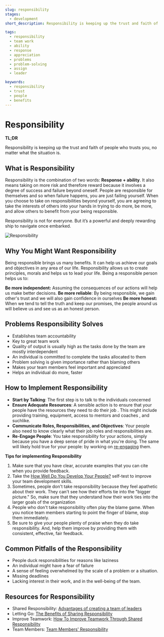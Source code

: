 ```yaml
---
slug: responsibility
stages:
  - development
short_description: Responsibility is keeping up the trust and faith of people who trusts you, no matter what the situation is. Responsibility primarily involves two things -- authority and accountability; however, trust is often a factor as well.

tags:
  - responsibility
  - team work
  - ability
  - response
  - appreciation
  - problems
  - problem-solving
  - assign
  - leader

keywords:
  - responsibility
  - trust
  - people
  - benefits
---
```


# Responsibility

**TL;DR**

Responsibility is keeping up the trust and faith of people who trusts you, no matter what the situation is.


## What is Responsibility
Responsibility is the combination of two words: **Response + ability**. It also means taking on more risk and therefore reward because it involves a degree of success and failure beyond oneself. People are responsible for themselves and so when failure happens, you are just failing yourself. When you choose to take on responsibilities beyond yourself, you are agreeing to take the interests of others into your hands in trying to do more, be more, and allow others to benefit from your being responsible.

Responsibility is not for everyone. But it’s a powerful and deeply rewarding ship to navigate once embarked.

![Responsibility](https://shiftyourfamilybusiness.com/wp-content/uploads/2018/05/ResponsibilityBlog-845x321.jpg)


## Why You Might Want Responsibility

Being responsible brings us many benefits. It can help us achieve our goals and objectives in any area of our life. Responsibility allows us to create principles, morals and helps us to lead your life. Being a responsible person helps us to:

**Be more independent:** Assuming the consequences of our actions will help us make better decisions.
**Be more reliable**: By being responsible, we gain other's trust and we will also gain confidence in ourselves
**Be more honest:** When we tend to tell the truth and keep our promises, the people around us will believe us and see us as an honest person.



## Problems Responsibility Solves

- Establishes team accountability
- Key to great team work
- Quality of output is usually high as the tasks done by the team are mostly interdependent
- An individual is committed to complete the tasks allocated to them
- Problem solving is given importance rather than blaming others
- Makes your team members feel important and appreciated
- Helps an individual do more, faster


## How to Implement Responsibility

- **Start by Talking**: The first step is to talk to the individuals concerned
- **Ensure Adequate Resources**: A sensible action is to ensure that your people have the resources they need to do their job . This might include providing training, equipment, access to mentors  and coaches , and suchlike.
- **Communicate Roles, Responsibilities, and Objectives**: Your people also need to know clearly what their job roles and responsibilities are.
- **Re-Engage People**: You take responsibility for your actions, simply because you have a deep sense of pride in what you're doing. The same will likely hold true for your people: by working on [re-engaging](https://www.mindtools.com/pages/article/newTMM_83.htm) them.


**Tips for implementing Responsibility**
1. Make sure that you have clear, accurate examples that you can cite when you provide feedback. 
2. Take the [How Well Do You Develop Your People?](https://www.mindtools.com/pages/article/team-development.htm)  self-test to improve your team development skills.
3. Sometimes, people don't take responsibility because they feel apathetic about their work. They can't see how their efforts tie into the "bigger picture." So, make sure that they understand how their work ties into the larger goals of the organization
4. People who don't take responsibility often play the blame game. When you notice team members starting to point the finger of blame, stop them immediately. 
5. Be sure to give your people plenty of praise when they do take responsibility. And, help them improve by providing them with consistent, effective, fair feedback.


## Common Pitfalls of the Responsibility

- People duck responsibilities for reasons like laziness
- An individual might have a fear of failure
- A sense of feeling overwhelmed by the scale of a problem or a situation.
- Missing deadlines
- Lacking interest in their work, and in the well-being of the team.


## Resources for Responsibility

- Shared Responsibility: [Advantages of creating a team of leaders](https://www.remodeling.hw.net/business/operations/shared-responsibility-advantages-of-creating-a-team-of-leaders)
- Letting Go: [The Benefits of Sharing Responsibility](https://theproductivitypro.com/blog/2015/03/letting-go-the-benefits-of-sharing-responsibility/)
- Improve Teamwork: [How To Improve Teamwork Through Shared Responsibility](https://www.beyondtheboardroom.com.au/blog/2017/how-to-improve-teamwork-through-shared-responsibility)
- Team Members: [Team Members' Responsibility](https://sielearning.tafensw.edu.au/toolboxes/toolbox316/tp/tp_c08.html)
